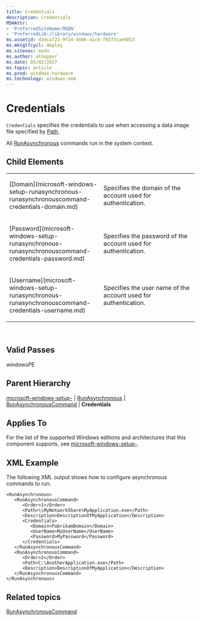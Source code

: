 ```yaml
---
title: Credentials
description: Credentials
MSHAttr:
- 'PreferredSiteName:MSDN'
- 'PreferredLib:/library/windows/hardware'
ms.assetid: d3dca721-9f14-4566-a1cb-f9273cae9813
ms.mktglfcycl: deploy
ms.sitesec: msdn
ms.author: alhopper
ms.date: 05/02/2017
ms.topic: article
ms.prod: windows-hardware
ms.technology: windows-oem
---
```


# Credentials


`Credentials` specifies the credentials to use when accessing a data image file specified by [Path](microsoft-windows-setup-runasynchronous-runasynchronouscommand-path.md).

All [RunAsynchronous](microsoft-windows-setup-runasynchronous.md) commands run in the system context.

## Child Elements


<table>
<colgroup>
<col width="50%" />
<col width="50%" />
</colgroup>
<tbody>
<tr class="odd">
<td><p>[Domain](microsoft-windows-setup-runasynchronous-runasynchronouscommand-credentials-domain.md)</p></td>
<td><p>Specifies the domain of the account used for authentication.</p></td>
</tr>
<tr class="even">
<td><p>[Password](microsoft-windows-setup-runasynchronous-runasynchronouscommand-credentials-password.md)</p></td>
<td><p>Specifies the password of the account used for authentication.</p></td>
</tr>
<tr class="odd">
<td><p>[Username](microsoft-windows-setup-runasynchronous-runasynchronouscommand-credentials-username.md)</p></td>
<td><p>Specifies the user name of the account used for authentication.</p></td>
</tr>
</tbody>
</table>

 

## Valid Passes


windowsPE

## Parent Hierarchy


[microsoft-windows-setup-](microsoft-windows-setup.md) | [RunAsynchronous](microsoft-windows-setup-runasynchronous.md) | [RunAsynchronousCommand](microsoft-windows-setup-runasynchronous-runasynchronouscommand.md) | **Credentials**

## Applies To


For the list of the supported Windows editions and architectures that this component supports, see [microsoft-windows-setup-](microsoft-windows-setup.md).

## XML Example


The following XML output shows how to configure asynchronous commands to run.

``` syntax
<RunAsynchronous>
   <RunAsynchronousCommand>
      <Order>1</Order>
      <Path>\\MyNetworkShare\MyApplication.exe</Path>
      <Description>DescriptionOfMyApplication</Description>
      <Credentials>
         <Domain>FabrikamDomain</Domain>
         <UserName>MyUserName</UserName>
         <Password>MyPassword</Password>
      </Credentials>
   </RunAsynchronousCommand>
   <RunAsynchronousCommand>
      <Order>2</Order>
      <Path>C:\AnotherApplication.exe</Path>
      <Description>DescriptionOfMyApplication</Description>
   </RunAsynchronousCommand>
</RunAsynchronous>
```

## Related topics


[RunAsynchronousCommand](microsoft-windows-setup-runasynchronous-runasynchronouscommand.md)

 

 







